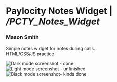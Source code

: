 # Paylocity Notes Widget | */PCTY_Notes_Widget*
### Mason Smith

Simple notes widget for notes during calls. <br>
HTML/CSS/JS practice<br>

![Dark mode screenshot](/screenshots/darkModeScreenshot.png) - done <br>
![Light mode screenshot](/screenshots/lightModeScreenshot.png) - unfinished <br>
![Black mode screenshot](/screenshots/blackModeScreenshot.png)- kinda done
